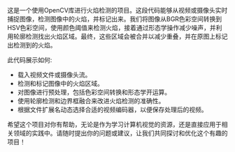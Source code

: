 这是一个使用OpenCV库进行火焰检测的项目。这段代码能够从视频或摄像头实时捕捉图像，检测图像中的火焰，并标记出来。我们将图像从BGR色彩空间转换到HSV色彩空间，使用颜色阈值来检测火焰，接着通过形态学操作减少噪声，并利用轮廓检测找出火焰区域。最终，这些区域会被合并以减少重叠，并在原图上标记出检测到的火焰。

此代码展示如何:

- 载入视频文件或摄像头流。
- 检测和标记图像中的火焰区域。
- 对图像进行预处理，包括色彩空间转换和形态学开运算。
- 使用轮廓检测和边界框融合来改进火焰检测的准确性。
- 根据文件扩展名动态选择合适的视频编码器，以便保存处理后的视频。

希望这个项目对你有帮助，无论是作为学习计算机视觉的资源，还是直接应用于相关领域的实践中。请随时提出你的问题或建议，让我们共同探讨和优化这个有趣的项目！
